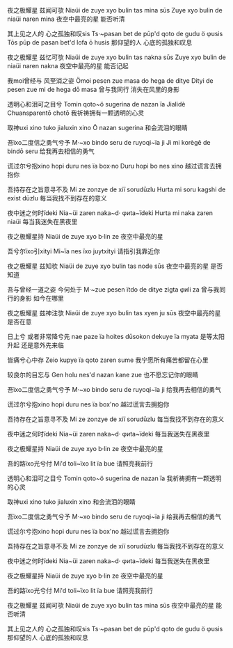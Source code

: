 夜之极耀星 兹闻可欤
Niaüi de zuye xyo bulin tas mina sūs
Zuye xyo bulin de niaüi naren mina
夜空中最亮的星 能否听清

其上见之人的 心之孤独和叹sis
Ts·~pasan bet de pūp'd qoto de gudu ö φusis
Tōs pūp de pasan bet'd lofa ō husis
那仰望的人 心底的孤独和叹息

夜之极耀星 兹忆可欤
Niaüi de zuye xyo bulin tas nakna sūs
Zuye xyo bulin de niaüi naren nakna
夜空中最亮的星 能否记起

我moi曾经与 风至消之姿
Ömoi pesen zue masa do hega de ditye
Dityi de pesen zue mi de hega dō masa
曾与我同行 消失在风里的身影

透明心和泪可之目兮
Tomin qoto~ö sugerina de nazan ïa
Jialidè Chuansparentō chotō 
我祈祷拥有一颗透明的心灵

取神uxi xino
tuko jialuxin xino
Ō nazan sugerina
和会流泪的眼睛

吾ïxo二度信之勇气兮予
M·~xo bindo seru de ruyoqi~ïa ji
Ji mi korègê de bindō seru
给我再去相信的勇气

谎过尔兮抱xino
hopi duru nes ïa box·no
Duru hopi bo nes xino
越过谎言去拥抱你

吾持存在之旨意寻不及
Mi ze zonzye de xiï sorudūzlu
Hurta mi soru kagshi de exist dūzlu
每当我找不到存在的意义

夜中迷之何时ïdeki
Nia~üi zaren naka~d· φиta~ïdeki
Hurta mi naka zaren niaüi
每当我迷失在黑夜里

夜之极耀星持
Niaüi de zuye xyo b·lin ze
夜空中最亮的星

吾兮尔ïxo引xityi
Mi~ïa nes ïxo juytxityi
请指引我靠近你

夜之极耀星 兹知欤
Niaüi de zuye xyo bulin tas node sūs
夜空中最亮的星 是否知道

吾与曾经一道之姿 今何处于
M·~zue pesen ïtdo de ditye zigta φиli za
曾与我同行的身影 如今在哪里

夜之极耀星 兹神注欤
Niaüi de zuye xyo bulin tas xyen ju sūs
夜空中最亮的星 是否在意

日上兮 或者非常降兮先
nae paze ïa hoites dūsokon dekuye ïa myata
是等太阳升起 还是意外先来临

皆痛兮心中存
Zeio kupye ïa qoto zaren sume
我宁愿所有痛苦都留在心里

较良尔的目忘与
Gen holu nes'd nazan kane zue
也不愿忘记你的眼睛

吾ïxo二度信之勇气兮予
M·~xo bindo seru de ruyoqi~ïa ji
给我再去相信的勇气

谎过尔兮抱xino
hopi duru nes ïa box'no
越过谎言去拥抱你

吾持存在之旨意寻不及
Mi ze zonzye de xiï sorudūzlu
每当我找不到存在的意义

夜中迷之何时ïdeki
Nia~üi zaren naka~d· φиta~ïdeki
每当我迷失在黑夜里

夜之极耀星持
Niaüi de zuye xyo b·lin ze
夜空中最亮的星

吾的路ïxo光兮付
Mi'd toli~ïxo lit ïa bue
请照亮我前行

透明心和泪可之目兮
Tomin qoto~ö sugerina de nazan ïa
我祈祷拥有一颗透明的心灵

取神uxi xino
tuko jialuxin xino
和会流泪的眼睛

吾ïxo二度信之勇气兮予
M·~xo bindo seru de ruyoqi~ïa ji
给我再去相信的勇气

谎过尔兮抱xino
hopi duru nes ïa box'no
越过谎言去拥抱你

吾持存在之旨意寻不及
Mi ze zonzye de xiï sorudūzlu
每当我找不到存在的意义

夜中迷之何时ïdeki
Nia~üi zaren naka~d· φиta~ïdeki
每当我迷失在黑夜里

夜之极耀星持
Niaüi de zuye xyo b·lin ze
夜空中最亮的星

吾的路ïxo光兮付
Mi'd toli~ïxo lit ïa bue
请照亮我前行

夜之极耀星 兹闻可欤
Niaüi de zuye xyo bulin tas mina sūs
夜空中最亮的星 能否听清

其上见之人的 心之孤独和叹sis
Ts·~pasan bet de pūp'd qoto de gudu ö φusis
那仰望的人 心底的孤独和叹息